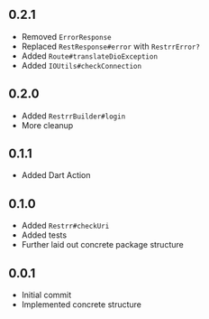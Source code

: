## 0.2.1
- Removed `ErrorResponse`
- Replaced `RestResponse#error` with `RestrrError?`
- Added `Route#translateDioException`
- Added `IOUtils#checkConnection`

## 0.2.0
- Added `RestrrBuilder#login`
- More cleanup

## 0.1.1
- Added Dart Action

## 0.1.0
- Added `Restrr#checkUri`
- Added tests
- Further laid out concrete package structure

## 0.0.1
- Initial commit
- Implemented concrete structure
